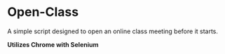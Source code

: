 # Open-Class
A simple script designed to open an online class meeting before it starts.  

**Utilizes Chrome with Selenium**
